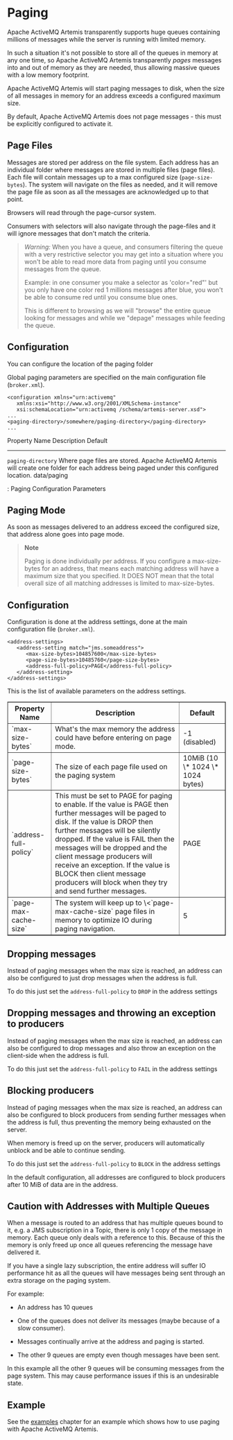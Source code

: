 # Paging

Apache ActiveMQ Artemis transparently supports huge queues containing millions of
messages while the server is running with limited memory.

In such a situation it's not possible to store all of the queues in
memory at any one time, so Apache ActiveMQ Artemis transparently *pages* messages into
and out of memory as they are needed, thus allowing massive queues with
a low memory footprint.

Apache ActiveMQ Artemis will start paging messages to disk, when the size of all
messages in memory for an address exceeds a configured maximum size.

By default, Apache ActiveMQ Artemis does not page messages - this must be explicitly
configured to activate it.

## Page Files

Messages are stored per address on the file system. Each address has an
individual folder where messages are stored in multiple files (page
files). Each file will contain messages up to a max configured size
(`page-size-bytes`). The system will navigate on the files as needed,
and it will remove the page file as soon as all the messages are
acknowledged up to that point.

Browsers will read through the page-cursor system.

Consumers with selectors will also navigate through the page-files and it will ignore messages that don't match the criteria.
> *Warning:*
> When you have a queue, and consumers filtering the queue with a very restrictive selector you may get into a situation where you won't be able to read more data from paging until you consume messages from the queue.
>
> Example: in one consumer you make a selector as 'color="red"'
> but you only have one color red 1 millions messages after blue, you won't be able to consume red until you consume blue ones.
>
> This is different to browsing as we will "browse" the entire queue looking for messages and while we "depage" messages while feeding the queue.



## Configuration

You can configure the location of the paging folder

Global paging parameters are specified on the main configuration file
(`broker.xml`).

    <configuration xmlns="urn:activemq"
       xmlns:xsi="http://www.w3.org/2001/XMLSchema-instance"
       xsi:schemaLocation="urn:activemq /schema/artemis-server.xsd">
    ...
    <paging-directory>/somewhere/paging-directory</paging-directory>
    ...

  Property Name        Description                                                                                                                 Default
  -------------------- --------------------------------------------------------------------------------------------------------------------------- -------------
  `paging-directory`   Where page files are stored. Apache ActiveMQ Artemis will create one folder for each address being paged under this configured location.   data/paging

  : Paging Configuration Parameters

## Paging Mode

As soon as messages delivered to an address exceed the configured size,
that address alone goes into page mode.

> **Note**
>
> Paging is done individually per address. If you configure a
> max-size-bytes for an address, that means each matching address will
> have a maximum size that you specified. It DOES NOT mean that the
> total overall size of all matching addresses is limited to
> max-size-bytes.

## Configuration

Configuration is done at the address settings, done at the main
configuration file (`broker.xml`).

    <address-settings>
       <address-setting match="jms.someaddress">
          <max-size-bytes>104857600</max-size-bytes>
          <page-size-bytes>10485760</page-size-bytes>
          <address-full-policy>PAGE</address-full-policy>
       </address-setting>
    </address-settings>

This is the list of available parameters on the address settings.

<table summary="Server Configuration" border="1">
    <colgroup>
        <col/>
        <col/>
        <col/>
    </colgroup>
    <thead>
    <tr>
        <th>Property Name</th>
        <th>Description</th>
        <th>Default</th>
    </tr>
    </thead>
    <tbody>
    <tr>
        <td>`max-size-bytes`</td>
        <td>What's the max memory the address could have before entering on page mode.</td>
        <td>-1 (disabled)</td>
    </tr>
    <tr>
        <td>`page-size-bytes`</td>
        <td>The size of each page file used on the paging system</td>
        <td>10MiB (10 \* 1024 \* 1024 bytes)</td>
    </tr>
    <tr>
        <td>`address-full-policy`</td>
        <td>This must be set to PAGE for paging to enable. If the value is PAGE then further messages will be paged to disk. If the value is DROP then further messages will be silently dropped. If the value is FAIL then the messages will be dropped and the client message producers will receive an exception. If the value is BLOCK then client message producers will block when they try and send further messages.</td>
        <td>PAGE</td>
    </tr>
    <tr>
        <td>`page-max-cache-size`</td>
        <td>The system will keep up to \<`page-max-cache-size` page files in memory to optimize IO during paging navigation.</td>
        <td>5</td>
    </tr>
    </tbody>
</table>

## Dropping messages

Instead of paging messages when the max size is reached, an address can
also be configured to just drop messages when the address is full.

To do this just set the `address-full-policy` to `DROP` in the address
settings

## Dropping messages and throwing an exception to producers

Instead of paging messages when the max size is reached, an address can
also be configured to drop messages and also throw an exception on the
client-side when the address is full.

To do this just set the `address-full-policy` to `FAIL` in the address
settings

## Blocking producers

Instead of paging messages when the max size is reached, an address can
also be configured to block producers from sending further messages when
the address is full, thus preventing the memory being exhausted on the
server.

When memory is freed up on the server, producers will automatically
unblock and be able to continue sending.

To do this just set the `address-full-policy` to `BLOCK` in the address
settings

In the default configuration, all addresses are configured to block
producers after 10 MiB of data are in the address.

## Caution with Addresses with Multiple Queues

When a message is routed to an address that has multiple queues bound to
it, e.g. a JMS subscription in a Topic, there is only 1 copy of the
message in memory. Each queue only deals with a reference to this.
Because of this the memory is only freed up once all queues referencing
the message have delivered it.

If you have a single lazy subscription, the entire address will suffer
IO performance hit as all the queues will have messages being sent
through an extra storage on the paging system.

For example:

-   An address has 10 queues

-   One of the queues does not deliver its messages (maybe because of a
    slow consumer).

-   Messages continually arrive at the address and paging is started.

-   The other 9 queues are empty even though messages have been sent.

In this example all the other 9 queues will be consuming messages from
the page system. This may cause performance issues if this is an
undesirable state.

## Example

See the [examples](examples.md) chapter for an example which shows how to use paging with Apache ActiveMQ Artemis.
